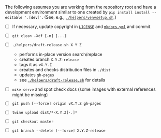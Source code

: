 <!--- -*- encoding: utf-8 -*-
  Copyright and other protections apply. Please see the accompanying LICENSE file for
  rights and restrictions governing use of this software. All rights not expressly
  waived or licensed are reserved. If that file is missing or appears to be modified
  from its original, then please contact the author before viewing or using this
  software in any capacity.

  !!!!!!!!!!!!!!!!!!!!!!!!!!!!!!!!!!!!!!!!!!!!!!!!!!!!!!!!!!!!!!!!!!!!
  !!!!!!!!!!!!!!! IMPORTANT: READ THIS BEFORE EDITING! !!!!!!!!!!!!!!!
  !!!!!!!!!!!!!!!!!!!!!!!!!!!!!!!!!!!!!!!!!!!!!!!!!!!!!!!!!!!!!!!!!!!!
  Please keep each sentence on its own unwrapped line.
  It looks like crap in a text editor, but it has no effect on rendering, and it allows much more useful diffs.
  Thank you!
-->

The following assumes you are working from the repository root and have a development environment similar to one created by `pip install install --editable '.[dev]'`. (See, e.g., [`./helpers/venvsetup.sh`](venvsetup.sh).)

* [ ] If necessary, update copyright in [`LICENSE`](../LICENSE) and [`mkdocs.yml`](../mkdocs.yml) and commit

* [ ] `git clean -Xdf [-n] [...]`

* [ ] `./helpers/draft-release.sh X Y Z`
  * performs in-place version search/replace
  * creates branch `X.Y.Z-release`
  * tags it as `vX.Y.Z`
  * creates and checks distribution files in `./dist`
  * updates `gh-pages`
  * see [`./helpers/draft-release.sh`](draft-release.sh) for details

* [ ] `mike serve` and spot check docs (some images with external references might be missing)

* [ ] `git push [--force] origin vX.Y.Z gh-pages`

* [ ] `twine upload dist/*-X.Y.Z[-.]*`

* [ ] `git checkout master`

* [ ] `git branch --delete [--force] X.Y.Z-release`
